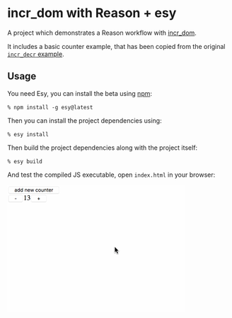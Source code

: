 # incr_dom with Reason + esy

A project which demonstrates a Reason workflow with [incr_dom](https://github.com/janestreet/incr_dom).

It includes a basic counter example, that has been copied from the original [`incr_decr` example](https://github.com/janestreet/incr_dom/tree/f62ed08fbbc24a194a1b0297d6b241ee438c451c/example/incr_decr).

## Usage

You need Esy, you can install the beta using [npm](https://nodejs.org/en/download/):

    % npm install -g esy@latest

Then you can install the project dependencies using:

    % esy install

Then build the project dependencies along with the project itself:

    % esy build

And test the compiled JS executable, open `index.html` in your browser:

![Counter demo](./docs/counter.gif)